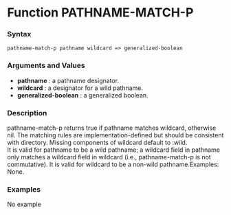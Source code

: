 <!-- Generated on 05/10/2020 by https://github.com/anto2oo/clhs-evolved -->

# Function PATHNAME-MATCH-P

### Syntax
`pathname-match-p pathname wildcard => generalized-boolean`  


### Arguments and Values
- **pathname** : a pathname designator.   
- **wildcard** : a designator for a wild pathname.   
- **generalized-boolean** : a generalized boolean.   


### Description
pathname-match-p returns true if pathname matches wildcard, otherwise nil. The matching rules are implementation-defined but should be consistent with directory. Missing components of wildcard default to :wild.  
It is valid for pathname to be a wild pathname; a wildcard field in pathname only matches a wildcard field in wildcard (i.e., pathname-match-p is not commutative). It is valid for wildcard to be a non-wild pathname.Examples: None.



### Examples
No example  
